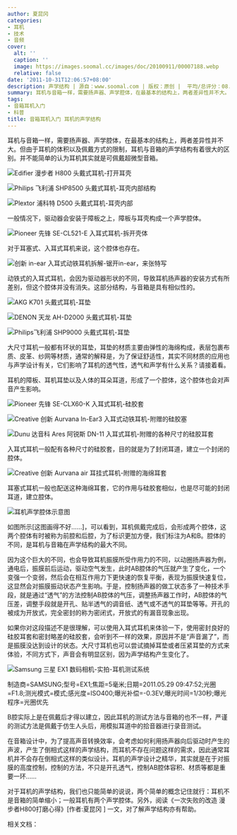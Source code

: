 ```yaml
---
author: 夏昆冈
categories:
- 耳机
- 技术
- 音频
cover:
  alt: ''
  caption: ''
  image: https://images.soomal.cc/images/doc/20100911/00007188.webp
  relative: false
date: '2011-10-31T12:06:57+08:00'
description: 声学结构 | 源自：www.soomal.com | 版权：原创 |  平均/总评分：08.91/294
summary: 耳机与音箱一样，需要扬声器、声学腔体，在最基本的结构上，两者差异性并不大。但由于耳机的体积以及佩戴方式的限制，耳机与音箱的声学结构有着很大的区别。并不能简单的认为耳机其实就是可佩戴超微型音箱。一般情况下，驱动器会安装于障板之上，障板与耳壳构成一个声学腔。体对于耳塞式、入耳式耳机来说，这个腔体也存在……
tags:
- 音箱耳机入门
- 科普
title: 音箱耳机入门 耳机的声学结构
---
```


耳机与音箱一样，需要扬声器、声学腔体，在最基本的结构上，两者差异性并不大。但由于耳机的体积以及佩戴方式的限制，耳机与音箱的声学结构有着很大的区别。并不能简单的认为耳机其实就是可佩戴超微型音箱。



![Edifier 漫步者 H800 头戴式耳机-打开耳壳](https://images.soomal.cc/images/doc/20100911/00007188.webp)



![Philips 飞利浦 SHP8500 头戴式耳机-耳壳内部结构](https://images.soomal.cc/images/doc/20110820/00012876.webp)



![Plextor 浦科特 D500 头戴式耳机-耳壳内部](https://images.soomal.cc/images/doc/20110913/00013431.webp)



一般情况下，驱动器会安装于障板之上，障板与耳壳构成一个声学腔体。



![Pioneer 先锋 SE-CL521-E 入耳式耳机-拆开壳体](https://images.soomal.cc/images/doc/20110510/00010693.webp)



对于耳塞式、入耳式耳机来说，这个腔体也存在。



![创新 in-ear 入耳式动铁耳机拆解-锯开in-ear，来张特写](https://images.soomal.cc/images/doc/20100603/00005719.webp)



动铁式的入耳式耳机，会因为驱动器形状的不同，导致耳机扬声器的安装方式有所差别，但这个腔体并没有消失。这部分结构，与音箱是具有相似性的。



![AKG K701 头戴式耳机-耳垫](https://images.soomal.cc/images/doc/20100722/00006459.webp)



![DENON 天龙 AH-D2000 头戴式耳机-耳垫](https://images.soomal.cc/images/doc/20101103/00007945.webp)



![Philips飞利浦 SHP9000 头戴式耳机-耳垫](https://images.soomal.cc/images/doc/20100908/00007113.webp)



大尺寸耳机一般都有环状的耳垫，耳垫的材质主要由弹性的海绵构成，表层包裹布质、皮革、纱网等材质，通常的解释是，为了保证舒适性，其实不同材质的应用也与声学设计有关，它们影响了耳机的透气性，透气和声学有什么关系？请接着看。



耳机的障板、耳机耳垫以及人体的耳朵耳道，形成了一个腔体，这个腔体也会对声音产生影响。



![Pioneer 先锋 SE-CLX60-K 入耳式耳机-硅胶套](https://images.soomal.cc/images/doc/20101105/00008007.webp)



![Creative 创新 Aurvana In-Ear3 入耳式动铁耳机-附赠的硅胶塞](https://images.soomal.cc/images/doc/20111024/00014349.webp)



![Dunu 达音科 Ares 阿锐斯 DN-11 入耳式耳机-附赠的各种尺寸的硅胶耳套](https://images.soomal.cc/images/doc/20110526/00011091.webp)



入耳式耳机一般配有各种尺寸的硅胶套，目的就是为了封闭耳道，建立一个封闭的腔体。



![Creative 创新 Aurvana air 耳挂式耳机-附赠的海绵耳套](https://images.soomal.cc/images/doc/20100408/00004899.webp)



耳塞式耳机一般也配送这种海绵耳套，它的作用与硅胶套相似，也是尽可能的封闭耳道，建立腔体。



![耳机声学腔体示意图](https://images.soomal.cc/images/doc/20111030/00014505.webp)



如图所示[这图画得不好……]，可以看到，耳机佩戴完成后，会形成两个腔体，这两个腔体有时被称为前腔和后腔，为了标识更加方便，我们标注为A和B。腔体的不同，是耳机与音箱在声学结构的最大不同。



因为这个巨大的不同，也会导致耳机振膜所受作用力的不同，以动圈扬声器为例，通电后，振膜前后运动，驱动空气发生，此时AB腔体的气压就产生了变化，一个变强一个变弱，然后会在相互作用力下更快速的恢复平衡，表现为振膜快速复位，这显然会对振膜振动状态产生影响。于是，控制扬声器的做工状态多了一种技术手段，就是通过“透气”的方法控制AB腔体的气压，调整扬声器工作时，AB腔体的气压差，调整手段就是开孔、贴半透气的调音纸、透气或不透气的耳垫等等。开孔的被成为开放式，完全密封的称为密闭式，开放式的有漏音现象出现。



如果你对这段描述不是很理解，可以使用入耳式耳机来体验一下，使用密封良好的硅胶耳套和密封略差的硅胶套，会听到不一样的效果，原因并不是“声音漏了”，而是振膜没达到设计的状态。大尺寸耳机也可以尝试摘掉耳垫或者压紧耳垫的方式来体验，不同方式下，声音会有明显区别，因为声学结构产生变化了。



![Samsung 三星 EX1 数码相机-实拍-耳机测试系统](https://images.soomal.cc/images/doc/20110613/00011302.webp)

制造商=SAMSUNG;型号=EX1;焦距=5毫米;日期=2011.05.29 09:47:52;光圈=F1.8;测光模式=模式;感光度=ISO400;曝光补偿=-0.3EV;曝光时间=1/30秒;曝光程序=光圈优先



B腔实际上是在佩戴后才得以建立，因此耳机的测试方法与音箱的也不一样，严谨的测试方法是佩戴于仿生人头后，用模拟耳道中的拾音器进行录音测试。



在音箱设计中，为了提高声音转换效率，会考虑如何利用扬声器向后驱动时产生的声波，产生了倒相式这样的声学结构，而耳机不存在问题这样的需求，因此通常耳机并不会存在倒相式这样的类似设计。耳机的声学设计之精华，其实就是在于对振膜的高度控制，控制的方法，不只是开孔透气，控制AB腔体容积、材质等都是重要一环……



对于耳机的声学结构，我们也只能简单的说说，两个简单的概念记住就行：耳机不是音箱的简单缩小；一般耳机有两个声学腔体。另外，阅读《一次失败的改造 漫步者H800打磨心得》[作者:夏昆冈 ]
一文，对了解声学结构亦有帮助。



相关文档：